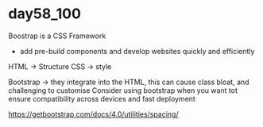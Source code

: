 # day58_100

Boostrap is a CSS Framework
- add pre-build components and develop websites quickly and efficiently

HTML -> Structure
CSS -> style

Bootstrap -> they integrate into the HTML, this can cause class bloat, and challenging to customise
Consider using bootstrap when you want tot ensure compatibility across devices and fast deployment

<head> <link href="....</head>
</body><script scr="....

https://getbootstrap.com/docs/4.0/utilities/spacing/
